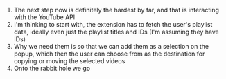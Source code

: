 1. The next step now is definitely the hardest by far, and that is interacting with the YouTube API
2. I'm thinking to start with, the extension has to fetch the user's playlist data, ideally even just the playlist titles and IDs (I'm assuming they have IDs)
3. Why we need them is so that we can add them as a selection on the popup, which then the user can choose from as the destination for copying or moving the selected videos
4. Onto the rabbit hole we go